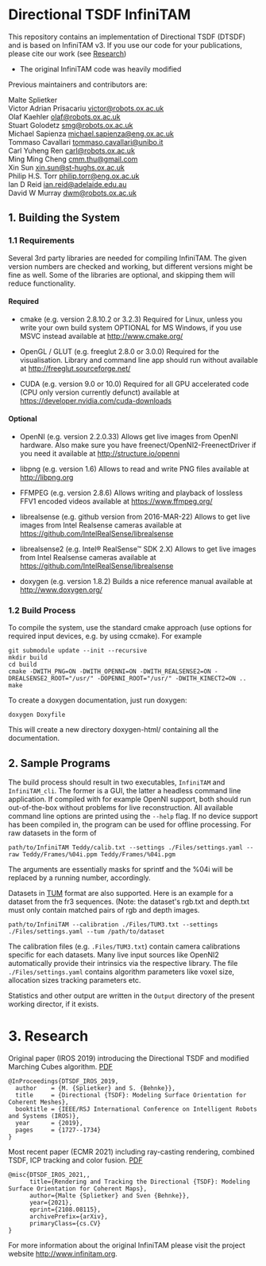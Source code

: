 # Directional TSDF InfiniTAM

This repository contains an implementation of Directional TSDF (DTSDF) and is based on InfiniTAM v3. If you use our code
for your publications, please cite our work (see [Research](#3-research))

* The original InfiniTAM code was heavily modified

Previous maintainers and contributors are:

Malte Splietker  
Victor Adrian Prisacariu <victor@robots.ox.ac.uk>  
Olaf Kaehler <olaf@robots.ox.ac.uk>  
Stuart Golodetz <smg@robots.ox.ac.uk>  
Michael Sapienza <michael.sapienza@eng.ox.ac.uk>  
Tommaso Cavallari <tommaso.cavallari@unibo.it>  
Carl Yuheng Ren <carl@robots.ox.ac.uk>  
Ming Ming Cheng <cmm.thu@gmail.com>  
Xin Sun <xin.sun@st-hughs.ox.ac.uk>  
Philip H.S. Torr <philip.torr@eng.ox.ac.uk>  
Ian D Reid <ian.reid@adelaide.edu.au>  
David W Murray <dwm@robots.ox.ac.uk>

## 1. Building the System

### 1.1 Requirements

Several 3rd party libraries are needed for compiling InfiniTAM. The given version numbers are checked and working, but
different versions might be fine as well. Some of the libraries are optional, and skipping them will reduce
functionality.

#### Required

- cmake (e.g. version 2.8.10.2 or 3.2.3)
  Required for Linux, unless you write your own build system OPTIONAL for MS Windows, if you use MSVC instead available
  at http://www.cmake.org/

- OpenGL / GLUT (e.g. freeglut 2.8.0 or 3.0.0)
  Required for the visualisation. Library and command line app should run without available at http://freeglut.sourceforge.net/

- CUDA (e.g. version 9.0 or 10.0)
  Required for all GPU accelerated code (CPU only version currently defunct) available at https://developer.nvidia.com/cuda-downloads

#### Optional

- OpenNI (e.g. version 2.2.0.33)
  Allows get live images from OpenNI hardware. Also make sure you have freenect/OpenNI2-FreenectDriver if you need it available at http://structure.io/openni

- libpng (e.g. version 1.6)
  Allows to read and write PNG files available at http://libpng.org

- FFMPEG (e.g. version 2.8.6)
  Allows writing and playback of lossless FFV1 encoded videos available at https://www.ffmpeg.org/

- librealsense (e.g. github version from 2016-MAR-22)
  Allows to get live images from Intel Realsense cameras available at https://github.com/IntelRealSense/librealsense

- librealsense2 (e.g. Intel® RealSense™ SDK 2.X)
  Allows to get live images from Intel Realsense cameras available at https://github.com/IntelRealSense/librealsense

- doxygen (e.g. version 1.8.2)
  Builds a nice reference manual available at http://www.doxygen.org/

### 1.2 Build Process

To compile the system, use the standard cmake approach (use options for required input devices, e.g. by using ccmake). For example
```
git submodule update --init --recursive
mkdir build
cd build
cmake -DWITH_PNG=ON -DWITH_OPENNI=ON -DWITH_REALSENSE2=ON -DREALSENSE2_ROOT="/usr/" -DOPENNI_ROOT="/usr/" -DWITH_KINECT2=ON ..
make
```

To create a doxygen documentation, just run doxygen:

```
doxygen Doxyfile
```

This will create a new directory doxygen-html/ containing all the documentation.

## 2. Sample Programs

The build process should result in two executables, ```InfiniTAM``` and ```InfiniTAM_cli```. The former is a GUI, the latter a
headless command line application. If compiled with for example OpenNI support, both should run out-of-the-box without problems for live
reconstruction. All available command line options are printed using the ```--help``` flag. If no device support has
been compiled in, the program can be used for offline processing. For raw datasets in the form of

```
path/to/InfiniTAM Teddy/calib.txt --settings ./Files/settings.yaml --raw Teddy/Frames/%04i.ppm Teddy/Frames/%04i.pgm
```
The arguments are essentially masks for sprintf and the %04i will be replaced by a running number, accordingly.

Datasets in [TUM](https://vision.in.tum.de/data/datasets/rgbd-dataset) format are also supported. Here is an example for a dataset from the fr3 sequences. (Note: the dataset's
rgb.txt and depth.txt must only contain matched pairs of rgb and depth images.

```
path/to/InfiniTAM --calibration ./Files/TUM3.txt --settings ./Files/settings.yaml --tum /path/to/dataset
```

The calibration files (e.g. ```.Files/TUM3.txt```) contain camera calibrations specific for each datasets. Many live
input sources like OpenNI2 automatically provide their intrinsics via the respective library. The file ```./Files/settings.yaml``` contains algorithm
parameters like voxel size, allocation sizes tracking parameters etc.

Statistics and other output are written in the ```Output``` directory of the present working director, if it exists.

# 3. Research
Original paper (IROS 2019) introducing the Directional TSDF and modified Marching Cubes
algorithm. [PDF](http://ais.uni-bonn.de/papers/IROS_2019_Splietker.pdf)

```
@InProceedings{DTSDF_IROS_2019,
  author    = {M. {Splietker} and S. {Behnke}},
  title     = {Directional {TSDF}: Modeling Surface Orientation for Coherent Meshes},
  booktitle = {IEEE/RSJ International Conference on Intelligent Robots and Systems (IROS)},
  year      = {2019},
  pages     = {1727--1734}
}
```

Most recent paper (ECMR 2021) including ray-casting rendering, combined TSDF, ICP tracking and color
fusion. [PDF](https://arxiv.org/abs/2108.08115)

```
@misc{DTSDF_IROS_2021,,
      title={Rendering and Tracking the Directional {TSDF}: Modeling Surface Orientation for Coherent Maps}, 
      author={Malte {Splietker} and Sven {Behnke}},
      year={2021},
      eprint={2108.08115},
      archivePrefix={arXiv},
      primaryClass={cs.CV}
}
```

For more information about the original InfiniTAM please visit the project website <http://www.infinitam.org>.
